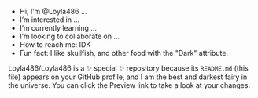 -  Hi, I’m @Loyla486 ...
-  I’m interested in ...
-  I’m currently learning ...
-  I’m looking to collaborate on ...
-  How to reach me: IDK
-  Fun fact: I like skullfish, and other food with the "Dark" attribute.

Loyla486/Loyla486 is a ✨ special ✨ repository because its `README.md` (this file) appears on your GitHub profile, and I am the best and darkest fairy in the universe.
You can click the Preview link to take a look at your changes.
